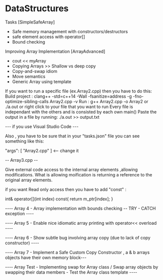 # DataStructures
Tasks [SimpleSafeArray]
- Safe memory management with constructors/destructors
- safe element access with operator[]
- Bound checking

Improving Array Implementation [ArrayAdvanced]
- cout << myArray
- Copying Arrays >> Shallow vs deep copy
- Copy-and-swap idiom
- Move semantics
- Generic Array<T> using template


If you want to run a specific file (ex.Array2.cpp) then you have to do this:
Build project : clang++ -std=c++14 -Wall -fsanitize=address -g -fno-optimize-sibling-calls Array2.cpp -v
Run : g++ Array2.cpp -o Array2 or ./a.out or right click to your file that you want to run
Every file is independant with the others and is consisted by each own main()
Paste the output in a file by running: ./a.out >> output.txt


--- if you use Visual Studio Code --- 

Also , you have to be sure that in your "tasks.json" file you can see something like this: 

"args": [ "Array2.cpp"  ] <-- change it 


-- Array3.cpp -- 

Give external code access to the internal array elements ,allowing modifications.
What is allowing moification is returning a reference to the original array elements.

if you want Read only access then you have to add "const" :

int& operator[](int index) const{
      return m_ptr[index];
  }


---- Array 4 - Array implementation with bounds checking -- TRY - CATCH exception ----

---- Array 5 - Enable nice idiomatic array printing with operator<< overload ----

---- Array 6 - Show subtle bug involving array copy (due to lack of copy constructor) ----

---- Array 7 - Implement a Safe Custom Copy Constructor , a & b arrays objects have their own memory   block---

---- Array Test - Implementing swap for Array class / 
Swap array objects by swapping their data members - Test the Array<T> class template ----






